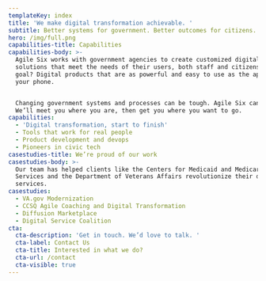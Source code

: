 ```yaml
---
templateKey: index
title: 'We make digital transformation achievable. '
subtitle: Better systems for government. Better outcomes for citizens.
hero: /img/full.png
capabilities-title: Capabilities
capabilities-body: >-
  Agile Six works with government agencies to create customized digital
  solutions that meet the needs of their users, both staff and citizens. The end
  goal? Digital products that are as powerful and easy to use as the apps on
  your phone.


  Changing government systems and processes can be tough. Agile Six can help.
  We’ll meet you where you are, then get you where you want to go.
capabilities:
  - 'Digital transformation, start to finish'
  - Tools that work for real people
  - Product development and devops
  - Pioneers in civic tech
casestudies-title: We’re proud of our work
casestudies-body: >-
  Our team has helped clients like the Centers for Medicaid and Medicare
  Services and the Department of Veterans Affairs revolutionize their digital
  services.
casestudies:
  - VA.gov Modernization
  - CCSQ Agile Coaching and Digital Transformation
  - Diffusion Marketplace
  - Digital Service Coalition
cta:
  cta-description: 'Get in touch. We’d love to talk. '
  cta-label: Contact Us
  cta-title: Interested in what we do?
  cta-url: /contact
  cta-visible: true
---
```


